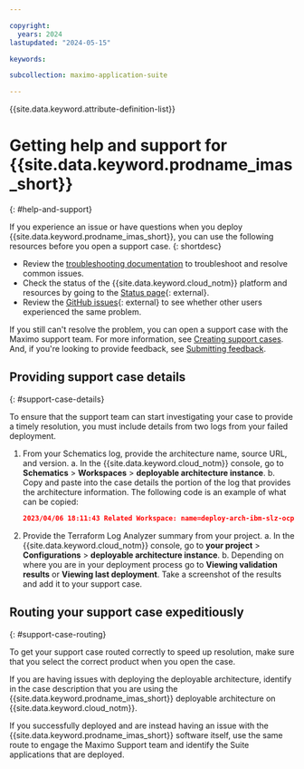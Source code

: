 ```yaml
---

copyright:
  years: 2024
lastupdated: "2024-05-15"

keywords:

subcollection: maximo-application-suite

---
```


{{site.data.keyword.attribute-definition-list}}

# Getting help and support for {{site.data.keyword.prodname_imas_short}}
{: #help-and-support}

If you experience an issue or have questions when you deploy {{site.data.keyword.prodname_imas_short}}, you can use the following resources before you open a support case.
{: shortdesc}

* Review the [troubleshooting documentation](/docs/maximo-application-suite?topic=maximo-application-suite-ts-na-failures) to troubleshoot and resolve common issues.
* Check the status of the {{site.data.keyword.cloud_notm}} platform and resources by going to the [Status page](https://cloud.ibm.com/status){: external}.
* Review the [GitHub issues](https://github.com/terraform-ibm-modules/terraform-ibm-mas){: external} to see whether other users experienced the same problem.

If you still can't resolve the problem, you can open a support case with the Maximo support team. For more information, see [Creating support cases](https://www.ibm.com/mysupport/s/topic/0TO0z000000Zas8GAC/maximo-application-suite). And, if you're looking to provide feedback, see [Submitting feedback](/docs/overview?topic=overview-feedback).

## Providing support case details
{: #support-case-details}

To ensure that the support team can start investigating your case to provide a timely resolution, you must include details from two logs from your failed deployment.


1. From your Schematics log, provide the architecture name, source URL, and version.
   a. In the {{site.data.keyword.cloud_notm}} console, go to **Schematics** > **Workspaces** > **deployable architecture instance**.
   b. Copy and paste into the case details the portion of the log that provides the architecture information. The following code is an example of what can be copied:

      ```json
      2023/04/06 18:11:43 Related Workspace: name=deploy-arch-ibm-slz-ocp-04-06-2023, sourcerelease=(not specified), sourceurl=https modules/terraform-ibm-landing-zone/archive/v3.1.2.tar.gz,tolder=terratorm-ibm-landing-zone-3.1.2/patterns/roks
      ```

2. Provide the Terraform Log Analyzer summary from your project.
   a. In the {{site.data.keyword.cloud_notm}} console, go to **your project** > **Configurations** > **deployable architecture instance**.
   b. Depending on where you are in your deployment process go to **Viewing validation results** or **Viewing last deployment**. Take a screenshot of the results and add it to your support case.

## Routing your support case expeditiously
{: #support-case-routing}

To get your support case routed correctly to speed up resolution, make sure that you select the correct product when you open the case.

If you are having issues with deploying the deployable architecture, identify in the case description that you are using the {{site.data.keyword.prodname_imas_short}} deployable architecture on {{site.data.keyword.cloud_notm}}.

If you successfully deployed and are instead having an issue with the {{site.data.keyword.prodname_imas_short}} software itself, use the same route to engage the Maximo Support team and identify the Suite applications that are deployed.

